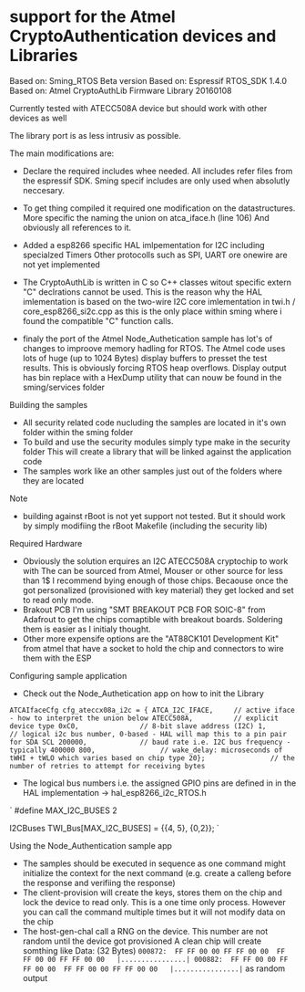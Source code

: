 # support for the Atmel CryptoAuthentication devices and Libraries

Based on: Sming_RTOS Beta version
Based on: Espressif RTOS_SDK 1.4.0
Based on: Atmel CryptoAuthLib Firmware Library 20160108

Currently tested with ATECC508A device but should work with other devices as well

The library port is as less intrusiv as possible.

The main modifications are:

-	Declare the required includes whee needed. 
	All includes refer files from the espressif SDK. Sming specif includes are only used when absolutly neccesary.
	
-	To get thing compiled it required one modification on the datastructures.
	More specific the naming the union on atca_iface.h (line 106)
	And obviously all references to it.

-	Added a esp8266 specific HAL imlpementation for I2C including specialzed Timers
	Other protocolls such as SPI, UART ore onewire are not yet implemented
	
-	The CryptoAuthLib is written in C so C++ classes witout specific extern "C" declrations cannot be used.
	This is the reason why the HAL imlementation is based on the two-wire I2C core imlementation in
	twi.h / core_esp8266_si2c.cpp as this is the only place within sming where i found the compatible "C" 
	function calls.
	
- 	finaly the port of the Atmel Node_Authetication sample has lot's of changes to improove memory hadling
	for RTOS. The Atmel code uses lots of huge (up to 1024 Bytes) display buffers to presset the test results.
	This is obviously forcing RTOS heap overflows. 
	Display output has bin replace with a HexDump utility that can nouw be found in the sming/services folder
	
Building the samples

-	All security related code nucluding the samples are located in it's own folder within the sming folder
-	To build and use the security modules simply type make in the security folder
	This will create a library that will be linked against the application code
-	The samples work like an other samples just out of the folders where they are located

Note 

- 	building against rBoot is not yet support not tested. But it should work by simply modifiing the rBoot 
	Makefile (including the security lib)
	
Required Hardware

-	Obviously the solution erquires an I2C ATECC508A cryptochip to work with
	The can be sourced from Atmel, Mouser or other source for less than 1$
	I recommend bying enough of those chips. Becaouse once the got personalized (provisioned with key
	material) they get locked and set to read only mode.
-	Brakout PCB
	I'm using "SMT BREAKOUT PCB FOR SOIC-8" from Adafrout to get the chips comaptible with breakout boards.
	Soldering them is easier as I initialy thought.
-	Other more expensife options are the "AT88CK101 Development Kit" from atmel that have a socket to hold the
	chip and connectors to wire them with the ESP 
	
Configuring sample application

-	Check out the Node_Authetication app on how to init the Library

`
ATCAIfaceCfg cfg_ateccx08a_i2c = {
		ATCA_I2C_IFACE, 	// active iface - how to interpret the union below
		ATECC508A, 			// explicit device type
		0xC0, 				// 8-bit slave address (I2C)
		1, 					// logical i2c bus number, 0-based - HAL will map this to a pin pair for SDA SCL
		200000, 			// baud rate i.e. I2C bus frequency - typically 400000
		800,				// wake_delay: microseconds of tWHI + tWLO which varies based on chip type
		20};				// the number of retries to attempt for receiving bytes
`
		

-	The logical bus numbers i.e. the assigned GPIO pins are defined in in the HAL implementation -> hal_esp8266_i2c_RTOS.h

`
#define MAX_I2C_BUSES 2

I2CBuses TWI_Bus[MAX_I2C_BUSES] = {{4, 5}, {0,2}};
`

Using the Node_Authentication sample app

-	The samples should be executed in sequence as one command might initialize the context for the next command (e.g. create a calleng before the response and verifiing the response)
-	The client-provision will create the keys, stores them on the chip and lock the device to read only.
	This is a one time only process. However you can call the command multiple times but it will not modify
	data on the chip
-	The host-gen-chal call a RNG on the device. This number are not random until the device got provisioned
	A clean chip will create somthing like 
	Data: (32 Bytes)
`
000872:  FF FF 00 00 FF FF 00 00  FF FF 00 00 FF FF 00 00   |................|
000882:  FF FF 00 00 FF FF 00 00  FF FF 00 00 FF FF 00 00   |................|
`
	as random output
	





	
	

	
	
	
	